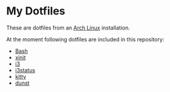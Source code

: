 # My Dotfiles

These are dotfiles from an [Arch Linux](https://www.archlinux.org/) installation.

At the moment following dotfiles are included in this repository:
* [Bash](https://www.gnu.org/software/bash/)
* [xinit](https://www.x.org/)
* [i3](https://i3wm.org/)
* [i3status](https://i3wm.org/)
* [kitty](https://sw.kovidgoyal.net/kitty/)
* [dunst](https://dunst-project.org/)
